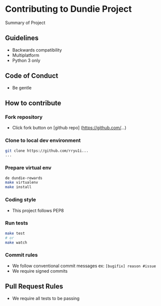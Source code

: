 # Contributing to Dundie Project

Summary of Project

## Guidelines

- Backwards compatibility
- Multiplatform
- Python 3 only

## Code of Conduct

- Be gentle

## How to contribute

### Fork repository

- Click fork button on [github repo] (https://github.com/...)

### Clone to local dev environment

```bash
git clone https://github.com/rryu1i...
...
```
### Prepare virtual env

```bash
de dundie-rewards
make virtualenv
make install
```
### Coding style

- This project follows PEP8

### Run tests

```bash
make test
# or
make watch
```
### Commit rules

- We follow conventional commit messages ex: `[bugifix] reason #issue`
- We require signed commits

## Pull Request Rules

- We require all tests to be passing
